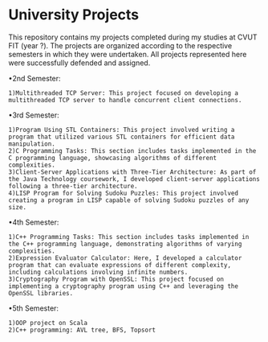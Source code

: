 # University Projects
This repository contains my projects completed during my studies at CVUT FIT (year ?). The projects are organized according to the respective semesters in which they were undertaken. All projects represented here were successfully defended and assigned.

  •2nd Semester:
  
    1)Multithreaded TCP Server: This project focused on developing a multithreaded TCP server to handle concurrent client connections.
  •3rd Semester:
    
    1)Program Using STL Containers: This project involved writing a program that utilized various STL containers for efficient data manipulation.
    2)C Programming Tasks: This section includes tasks implemented in the C programming language, showcasing algorithms of different complexities.
    3)Client-Server Applications with Three-Tier Architecture: As part of the Java Technology coursework, I developed client-server applications following a three-tier architecture.
    4)LISP Program for Solving Sudoku Puzzles: This project involved creating a program in LISP capable of solving Sudoku puzzles of any size.

  •4th Semester:
  
    1)C++ Programming Tasks: This section includes tasks implemented in the C++ programming language, demonstrating algorithms of varying complexities.
    2)Expression Evaluator Calculator: Here, I developed a calculator program that can evaluate expressions of different complexity, including calculations involving infinite numbers.
    3)Cryptography Program with OpenSSL: This project focused on implementing a cryptography program using C++ and leveraging the OpenSSL libraries.

  •5th Semester:
  
    1)OOP project on Scala
    2)C++ programming: AVL tree, BFS, Topsort
